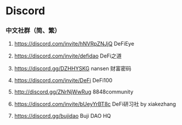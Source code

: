 # Discord

### 中文社群（简、繁）

1. https://discord.com/invite/hNVRpZNJjQ DeFiEye
2. https://discord.com/invite/defidao DeFi之道
3. https://discord.gg/DZHHYSKG nansen 财富密码
4. https://discord.com/invite/DeFi DeFi100
5. http://discord.gg/ZNrNjWwRug 8848community

6. https://discord.com/invite/bUeyYrBT8c DeFi研习社 by xiakezhang

7. https://discord.gg/bujidao Buji DAO HQ
